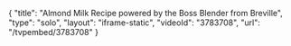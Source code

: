 {
    "title": "Almond Milk Recipe powered by the Boss Blender from Breville",
    "type": "solo",
    "layout": "iframe-static",
    "videoId": "3783708",
    "url": "\/tvpembed\/3783708"
}